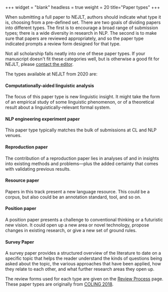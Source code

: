 +++
widget = "blank"
headless = true
weight = 20
title="Paper types"
+++

When submitting a full paper to NEJLT, authors should indicate what type it is, choosing from a pre-defined set. There are two goals of dividing papers into different types. The first is to encourage a broad range of submission types; there is a wide diversity in research in NLP. The second is to make sure that papers are reviewed appropriately, and so the paper type indicated prompts a  review form designed for that type.

Not all scholarship falls neatly into one of these paper types. If your manuscript doesn't fit these categories well, but is otherwise a good fit for NEJLT, please [contact the editor](https://www.nejlt.org/contact/).

The types available at NEJLT from 2020 are:

#### Computationally-aided linguistic analysis

The focus of this paper type is new linguistic insight. It might take the form of an empirical study of some linguistic phenomenon, or of a theoretical result about a linguistically-relevant formal system.

#### NLP engineering experiment paper

This paper type typically matches the bulk of submissions at CL and NLP venues.

#### Reproduction paper

The contribution of a reproduction paper lies in analyses of and in insights into existing methods and problems—plus the added certainty that comes with validating previous results.

#### Resource paper

Papers in this track present a new language resource. This could be a corpus, but also could be an annotation standard, tool, and so on.

#### Position paper

A position paper presents a challenge to conventional thinking or a futuristic new vision. It could open up a new area or novel technology, propose changes in existing research, or give a new set of ground rules.

#### Survey Paper

A survey paper provides a structured overview of the literature to date on a specific topic that helps the reader understand the kinds of questions being asked about the topic, the various approaches that have been applied, how they relate to each other, and what further research areas they open up.


The review forms used for each type are given on the [Review Process](/review/#forms) page.
These paper types are originally from [COLING 2018](http://coling2018.org/paper-types/). 
